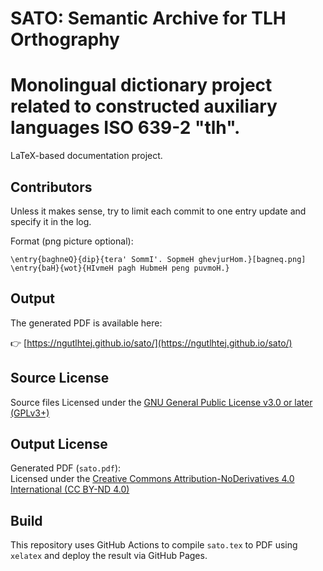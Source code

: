 # SATO: Semantic Archive for TLH Orthography
# Monolingual dictionary project related to constructed auxiliary languages ISO 639-2 "tlh".

LaTeX-based documentation project.

## Contributors
Unless it makes sense, try to limit each commit to one entry update and specify it in the log.

Format (png picture optional):
```
\entry{baghneQ}{dip}{tera' SommI'. SopmeH ghevjurHom.}[bagneq.png]
\entry{baH}{wot}{HIvmeH pagh HubmeH peng puvmoH.}
```

## Output

The generated PDF is available here:

👉 [https://ngutlhtej.github.io/sato/](https://ngutlhtej.github.io/sato/)

## Source License

Source files
Licensed under the [GNU General Public License v3.0 or later (GPLv3+)](LICENSE)

## Output License

Generated PDF (`sato.pdf`):  
Licensed under the [Creative Commons Attribution-NoDerivatives 4.0 International (CC BY-ND 4.0)](LICENSE-PDF.txt)

## Build

This repository uses GitHub Actions to compile `sato.tex` to PDF using `xelatex` and deploy the result via GitHub Pages.
